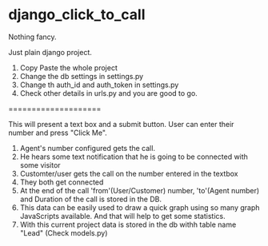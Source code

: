 django_click_to_call
====================

Nothing fancy.

Just plain django project.

1. Copy Paste the whole project
2. Change the db settings in settings.py
3. Change th auth_id and auth_token in settings.py
4. Check other details in urls.py and you are good to go.

====================

This will present a text box and a submit button. User can enter their number and press "Click Me".

1. Agent's number configured gets the call.
2. He hears some text notification that he is going to be connected with some visitor
3. Customter/user gets the call on the number entered in the textbox
4. They both get connected
5. At the end of the call 'from'(User/Customer) number, 'to'(Agent number) and Duration of the call is stored in the DB. 
6. This data can be easily used to draw a quick graph using so many graph JavaScripts available. And that will help to get some statistics.
7. With this current project data is stored in the db withh table name "Lead" (Check models.py)
